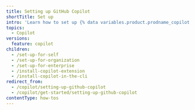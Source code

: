 ```yaml
---
title: Setting up GitHub Copilot
shortTitle: Set up
intro: 'Learn how to set up {% data variables.product.prodname_copilot %}.'
topics:
  - Copilot
versions:
  feature: copilot
children:
  - /set-up-for-self
  - /set-up-for-organization
  - /set-up-for-enterprise
  - /install-copilot-extension
  - /install-copilot-in-the-cli
redirect_from:
  - /copilot/setting-up-github-copilot
  - /copilot/get-started/setting-up-github-copilot
contentType: how-tos
---
```


